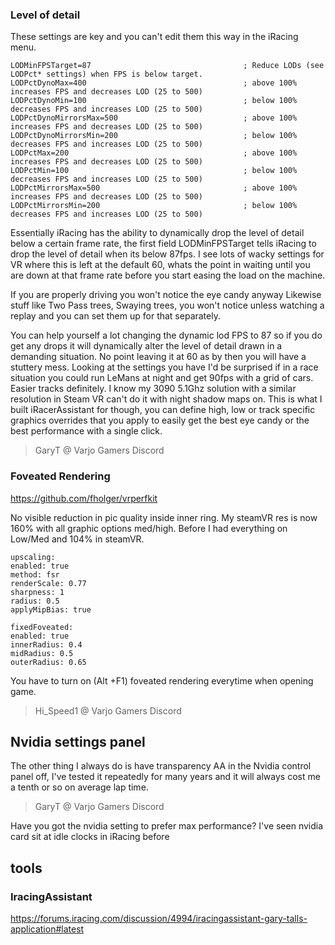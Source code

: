 ### Level of detail

These settings are key and you can't edit them this way in the iRacing menu.

```
LODMinFPSTarget=87                                  ; Reduce LODs (see LODPct* settings) when FPS is below target. 
LODPctDynoMax=400                                   ; above 100% increases FPS and decreases LOD (25 to 500)
LODPctDynoMin=100                                   ; below 100% decreases FPS and increases LOD (25 to 500)
LODPctDynoMirrorsMax=500                            ; above 100% increases FPS and decreases LOD (25 to 500)
LODPctDynoMirrorsMin=200                            ; below 100% decreases FPS and increases LOD (25 to 500)
LODPctMax=200                                       ; above 100% increases FPS and decreases LOD (25 to 500)
LODPctMin=100                                       ; below 100% decreases FPS and increases LOD (25 to 500)
LODPctMirrorsMax=500                                ; above 100% increases FPS and decreases LOD (25 to 500)
LODPctMirrorsMin=200                                ; below 100% decreases FPS and increases LOD (25 to 500)
```

Essentially iRacing has the ability to dynamically drop the level of detail below a certain frame rate, the first field LODMinFPSTarget tells iRacing to drop the level of detail when its below 87fps. I see lots of wacky settings for VR where this is left at the default 60, whats the point in waiting until you are down at that frame rate before you start easing the load on the machine.

If you are properly driving you won't notice the eye candy anyway
Likewise stuff like Two Pass trees, Swaying trees, you won't notice unless watching a replay and you can set them up for that separately.

You can help yourself a lot changing the dynamic lod FPS to 87 so if you do get any drops it will dynamically alter the level of detail drawn in a demanding situation. No point leaving it at 60 as by then you will have a stuttery mess. Looking at the settings you have I'd be surprised if in a race situation you could run LeMans at night and get 90fps with a grid of cars. Easier tracks definitely. I know my 3090 5.1Ghz solution with a similar resolution in Steam VR can't do it with night shadow maps on. This is what I built iRacerAssistant for though, you can define high, low or track specific graphics overrides that you apply to easily get the best eye candy or the best performance with a single click.

> GaryT @ Varjo Gamers Discord

### Foveated Rendering

https://github.com/fholger/vrperfkit


No visible reduction in pic quality inside inner ring. My steamVR res is now 160% with all graphic options med/high. Before I had everything on Low/Med and 104% in steamVR.

```
upscaling:
enabled: true
method: fsr
renderScale: 0.77
sharpness: 1
radius: 0.5
applyMipBias: true

fixedFoveated:
enabled: true
innerRadius: 0.4
midRadius: 0.5
outerRadius: 0.65
```

You have to turn on (Alt +F1) foveated rendering everytime when opening game.

> Hi_Speed1 @ Varjo Gamers Discord


## Nvidia settings panel

The other thing I always do is have transparency AA in the Nvidia control panel off, I've tested it repeatedly for many years and it will always cost me a tenth or so on average lap time. 

> GaryT @ Varjo Gamers Discord

Have you got the nvidia setting to prefer max performance?
I've seen nvidia card sit at idle clocks in iRacing before

## tools

### IracingAssistant
https://forums.iracing.com/discussion/4994/iracingassistant-gary-talls-application#latest

